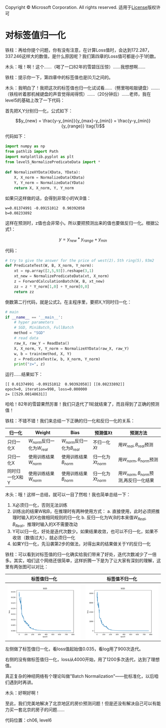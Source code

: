 Copyright © Microsoft Corporation. All rights reserved.
  适用于[License](https://github.com/Microsoft/ai-edu/blob/master/LICENSE.md)版权许可

# 对标签值归一化

铁柱：再给你提个问题，你有没有注意，在计算Loss值时，会达到172.287，337.246这样大的数值，是什么原因呢？我们第四章的Loss值可都是小于1的数。

木头：哦！啊！这个......（喝了一口82年的雪碧压压惊）......我想想啊......

铁柱：提示你一下，第四章中的标签值也是[0,1]之间的。

木头：我明白了！我把这次的标签值也归一化试试看......（劈里啪啦敲键盘）.......（铁柱听着那机械键盘的声音觉得闹得慌）......（20分钟后）......老师，我在level5的基础上改了一下代码：

首先把X,Y分别归一化，公式如下：

$$y_{new} = \frac{y-y_{min}}{y_{max}-y_{min}} = \frac{y-y_{min}}{y_{range}} \tag{1}$$

代码如下：

```Python
import numpy as np
from pathlib import Path
import matplotlib.pyplot as plt
from level5_NormalizePredicateData import *

def NormalizeXYData(XData, YData):
    X, X_norm = NormalizeData(XData)
    Y, Y_norm = NormalizeData(YData)
    return X, X_norm, Y, Y_norm
```
如果只这样做的话，会得到非常小的W,B值：
```
w=0.01374991 -0.09151012  0.90392058
b=0.08233892
```
这样在预测时，z值也会非常小。所以要把预测出来的值也要做反归一化。根据公式1：

$$y = y_{new}*y_{range}+y_{min} \tag{2}$$

代码：
```Python
# try to give the answer for the price of west(2)，5th ring(5)，93m2
def PredicateTest(W, B, X_norm, Y_norm):
    xt = np.array([2,5,93]).reshape(3,1)
    xt_new = NormalizePredicateData(xt, X_norm)
    z = ForwardCalculationBatch(W, B, xt_new)
    zz = z * Y_norm[1,0] + Y_norm[0,0]
    return zz
```

倒数第二行代码，就是公式2。在主程序里，要把X,Y同时归一化：

```Python
# main
if __name__ == '__main__':
    # hyper parameters
    # SGD, MiniBatch, FullBatch
    method = "SGD"
    # read data
    raw_X, raw_Y = ReadData()
    X, X_norm, Y, Y_norm = NormalizeXYData(raw_X, raw_Y)
    w, b = train(method, X, Y)
    z = PredicateTest(w, b, X_norm, Y_norm)
    print("z=", z)

```

运行......结果如下：
```
[[ 0.01374991 -0.09151012  0.90392058]] [[0.08233892]]
epoch=0, iteration=998, loss=0.000000
z= [[529.00148631]]
```
哈哈！82年的雪碧果然厉害！我们只迭代了1轮就结束了，而且得到了正确的预测值！

铁柱：不错不错！我们来总结一下正确的归一化和反归一化的关系：

|归一化|Weight|Bias|预测值Xt|预测方法|
|---|---|---|---|---|
|只归一化X|$W_{norm}$反归一化为$W_{real}$|$W_{norm}$反归一化为$B_{real}$|不归一化$Xt$|用$W_{real},B_{real}$预测|
|只归一化X|使用训练结果$W_{norm}$|使用训练结果$B_{norm}$|归一化为$Xt_{norm}$|用$W_{norm},B_{norm}$预测|
|同时归一化X和Y|使用训练结果$W_{norm}$|使用训练结果$B_{norm}$|归一化为$Xt_{norm}$|用$W_{norm},B_{norm}$预测,再反归一化结果|

木头：哦！这样一总结，就可以一目了然啦！我也简单总结一下：

1. X必须归一化，否则无法训练
2. 训练出的结果W和B，在推理时有两种使用方式：
a. 直接使用，此时必须把推理时输入的X也做相同规则的归一化
b. 反归一化为W,B的本来值$W_{Real},B_{Real}$，推理时输入的X不需要改动
3. Y可以归一化，好处是迭代次数少。如果结果收敛，也可以不归一化，如果不收敛（数值过大），就必须归一化
4. 如果Y归一化，先沿袭第2步的做法，对得出来的结果做关于Y的反归一化

铁柱：可以看到对标签值的归一化确实给我们带来了好处，迭代次数减少了一倍多。其实，咱们这个网络还很简单，这样折腾一下是为了让大家有深刻的理解，这里有两张图可以对比：

|标签值归一化|标签值不归一化|
|------|-----|
|<img src=".\Images\5\LossWithNormalizeLabelData.png">|<img src=".\Images\5\LossWithoutNormalizeLabelData.png">|

左侧做了标签值归一化，看loss值起始值0.035，看log用了900次迭代。

右侧的没有做标签值归一化，loss从4000开始，用了1200多次迭代，达到了理想值。

真正复杂的神经网络有个理论叫做"Batch Normalization"——批标准化，以后咱们遇到时再讲。

木头：好啊好啊！

至此，我们完美地解决了北京地区的房价预测问题！但是还没有解决自己可以有能力买一套北京的房子的问题......

代码位置：ch06, level6